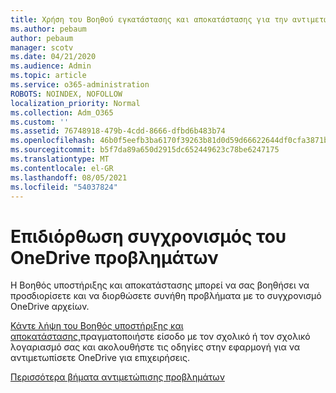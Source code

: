 ```yaml
---
title: Χρήση του Βοηθού εγκατάστασης και αποκατάστασης για την αντιμετώπιση προβλημάτων OneDrive για επιχειρήσεις
ms.author: pebaum
author: pebaum
manager: scotv
ms.date: 04/21/2020
ms.audience: Admin
ms.topic: article
ms.service: o365-administration
ROBOTS: NOINDEX, NOFOLLOW
localization_priority: Normal
ms.collection: Adm_O365
ms.custom: ''
ms.assetid: 76748918-479b-4cdd-8666-dfbd6b483b74
ms.openlocfilehash: 46b0f5eefb3ba6170f39263b81d0d59d66622644df0cfa3871b1ce4cdd214818
ms.sourcegitcommit: b5f7da89a650d2915dc652449623c78be6247175
ms.translationtype: MT
ms.contentlocale: el-GR
ms.lasthandoff: 08/05/2021
ms.locfileid: "54037824"
---
```

# <a name="fix-onedrive-sync-problems"></a>Επιδιόρθωση συγχρονισμός του OneDrive προβλημάτων

Η Βοηθός υποστήριξης και αποκατάστασης μπορεί να σας βοηθήσει να προσδιορίσετε και να διορθώσετε συνήθη προβλήματα με το συγχρονισμό OneDrive αρχείων. 
  
[Κάντε λήψη του Βοηθός υποστήριξης και αποκατάστασης,](https://aka.ms/sara)πραγματοποιήστε είσοδο με τον σχολικό ή τον σχολικό λογαριασμό σας και ακολουθήστε τις οδηγίες στην εφαρμογή για να αντιμετωπίσετε OneDrive για επιχειρήσεις. 
  
[Περισσότερα βήματα αντιμετώπισης προβλημάτων](https://go.microsoft.com/fwlink/?linkid=872097)
  

